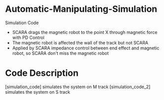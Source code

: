 # Automatic-Manipulating-Simulation
Simulation Code

- SCARA drags the magnetic robot to the point X through magnetic force with PD Control
- The magnetic robot is affected the wall of the track but not SCARA
- Applied by SCARA impedance control between end effect and magnetic robot, so SCARA don't miss the magnetic robot


# Code Description
[simulation_code] simulates the system on M track
[simulation_code_2] simulates the system on S track
